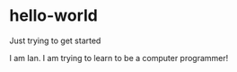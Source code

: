 # hello-world
Just trying to get started

I am Ian. I am trying to learn to be a computer programmer!
